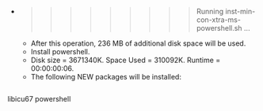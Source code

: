 * >>>>>>>>> Running inst-min-con-xtra-ms-powershell.sh ...
  * After this operation, 236 MB of additional disk space will be used.
  * Install powershell.
  * Disk size = 3671340K. Space Used = 310092K. Runtime = 00:00:00:06.
  * The following NEW packages will be installed:
  ```bash
libicu67 powershell
  ```
